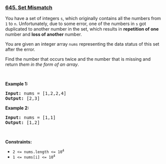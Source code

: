 ### [645. Set Mismatch](https://leetcode.com/problems/set-mismatch/)

<p>You have a set of integers <code>s</code>, which originally contains all the numbers from <code>1</code> to <code>n</code>. Unfortunately, due to some error, one of the numbers in <code>s</code> got duplicated to another number in the set, which results in <strong>repetition of one</strong> number and <strong>loss of another</strong> number.</p>

<p>You are given an integer array <code>nums</code> representing the data status of this set after the error.</p>

<p>Find the number that occurs twice and the number that is missing and return <em>them in the form of an array</em>.</p>

<p>&nbsp;</p>
<p><strong>Example 1:</strong></p>
<pre><strong>Input:</strong> nums = [1,2,2,4]
<strong>Output:</strong> [2,3]
</pre><p><strong>Example 2:</strong></p>
<pre><strong>Input:</strong> nums = [1,1]
<strong>Output:</strong> [1,2]
</pre>
<p>&nbsp;</p>
<p><strong>Constraints:</strong></p>

<ul>
	<li><code>2 &lt;= nums.length &lt;= 10<sup>4</sup></code></li>
	<li><code>1 &lt;= nums[i] &lt;= 10<sup>4</sup></code></li>
</ul>


